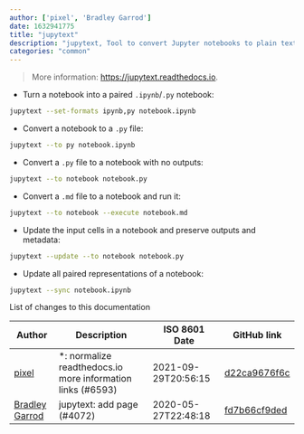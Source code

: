 ```yaml
---
author: ['pixel', 'Bradley Garrod']
date: 1632941775
title: "jupytext"
description: "jupytext, Tool to convert Jupyter notebooks to plain text documents, and back again."
categories: "common"
---
```

> More information: <https://jupytext.readthedocs.io>.

- Turn a notebook into a paired `.ipynb`/`.py` notebook:

```bash
jupytext --set-formats ipynb,py notebook.ipynb
```

- Convert a notebook to a `.py` file:

```bash
jupytext --to py notebook.ipynb
```

- Convert a `.py` file to a notebook with no outputs:

```bash
jupytext --to notebook notebook.py
```

- Convert a `.md` file to a notebook and run it:

```bash
jupytext --to notebook --execute notebook.md
```

- Update the input cells in a notebook and preserve outputs and metadata:

```bash
jupytext --update --to notebook notebook.py
```

- Update all paired representations of a notebook:

```bash
jupytext --sync notebook.ipynb
```
List of changes to this documentation


Author | Description | ISO 8601 Date | GitHub link
------|-----|-----|-----
[pixel](mailto:chrissx@chrissx.de) | *: normalize readthedocs.io more information links (#6593) | 2021-09-29T20:56:15 | [d22ca9676f6c](https://github.com/tldr-pages/tldr/commit/d22ca9676f6c02b19e6e1728f5ea777e7985c9d0)
[Bradley Garrod](mailto:32489229+BreD1810@users.noreply.github.com) | jupytext: add page (#4072) | 2020-05-27T22:48:18 | [fd7b66cf9ded](https://github.com/tldr-pages/tldr/commit/fd7b66cf9ded9336b63f6cd578112237a8ff037b)

